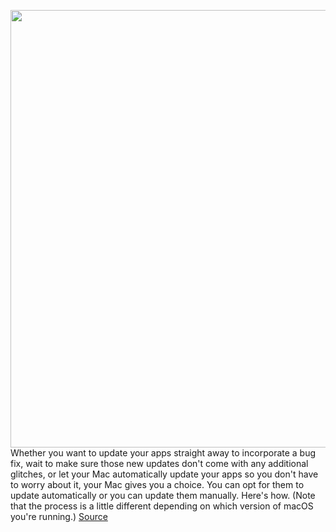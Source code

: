 <img src='https://cdn.vox-cdn.com/thumbor/bmrcuCUZb3pN1jK6OFq96G-0Jn0=/0x0:2040x1360/1200x800/filters:focal(857x517:1183x843)/cdn.vox-cdn.com/uploads/chorus_image/image/66937925/vpavic_190711_3549_0014.0.jpg' width='700px' /><br/>
Whether you want to update your apps straight away to incorporate a bug fix, wait to make sure those new updates don't come with any additional glitches, or let your Mac automatically update your apps so you don't have to worry about it, your Mac gives you a choice. You can opt for them to update automatically or you can update them manually. Here's how. (Note that the process is a little different depending on which version of macOS you're running.)
<a href='https://www.theverge.com/21289290/apple-macos-app-updates-manage-store-automatic'> Source <a/>